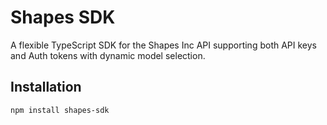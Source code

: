 # Shapes SDK

A flexible TypeScript SDK for the Shapes Inc API supporting both API keys and Auth tokens with dynamic model selection.

## Installation

```bash
npm install shapes-sdk
